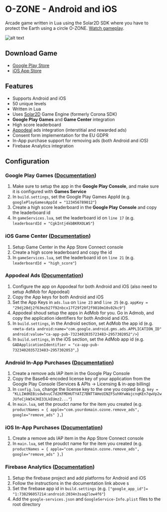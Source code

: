 # O-ZONE - Android and iOS
Arcade game written in Lua using the Solar2D SDK where you have to protect the Earth using a circle O-ZONE.
[Watch gameplay](https://www.youtube.com/watch?v=-4wgz_5KDyQ).

![alt text](https://lh3.googleusercontent.com/JshCB7l-kzxf1sslCcIVyJetM0Pw8gGfZsf_2kndTOOjR26Shi19FNJSQsSysHRXwA8=s80-rw "Logo")

## Download Game
- [Google Play Store](https://play.google.com/store/apps/details?id=com.robbieelias.ozone)
- [iOS App Store](https://apps.apple.com/app/id1477671851)

## Features
- Supports Android and iOS
- 50 unique levels
- Written in Lua
- Uses [Solar2D](https://solar2d.com/) Game Engine (formerly Corona SDK)
- **Google Play Games** and **Game Center** integration
- High score leaderboard
- [Appodeal](https://appodeal.com/) ads integration (interstitial and rewarded ads)
- Consent form implementation for the EU GDPR
- In-App purchase support for removing ads (both Android and iOS)
- Firebase Analytics integration

## Configuration

### Google Play Games ([Documentation](https://docs.coronalabs.com/plugin/gpgs/index.html))
1. Make sure to setup the app in the **Google Play Console**, and make sure it is configured with **Games Service**
2. In `build.settings`, set the Google Play Games AppId (e.g. `googlePlayGamesAppId = "123456789012"`)
3. Create a high score leaderboard in the **Google Play Console** and copy the leaderboard id
4. In `gameServices.lua`, set the leaderboard id on `line 17` (e.g. `leaderboardId = "CgkIntj4kbBKRXOLWS"`)

### iOS Game Center ([Documentation](https://docs.coronalabs.com/plugin/gameNetwork-apple/index.html))
1. Setup Game Center in the App Store Connect console
2. Create a high score leaderboard and copy the id
3. In `gameServices.lua`, set the leaderboard id on `line 21` (e.g. `leaderboardId = "high_score"`)

### Appodeal Ads ([Documentation](https://docs.coronalabs.com/plugin/appodeal/))
1. Configure the app on Appodeal for both Android and iOS (also need to setup AdMob for Appodeal)
2. Copy the App keys for both Android and iOS
3. Set the App Keys in `ads.lua` on `line 23` and `line 25` (e.g. `appKey = "29dj28dj2f63mzb27f92nbcx17f29f20f2f9810m10s02kc9"`)
4. Appodeal shoud setup the apps in AdMob for you. Go in Admob, and copy the application identifiers for both Android and iOS.
5. In `build.settings`, in the Android section, set AdMob the app id (e.g. `<meta-data android:name="com.google.android.gms.ads.APPLICATION_ID" android:value="ca-app-pub-7323402035723483~2957302052"/>`)
6. In `build.settings`, in the iOS section, set the AdMob app id (e.g. `GADApplicationIdentifier = "ca-app-pub-7323402035723483~2957302053",`)

### Android In-App Purchases ([Documentation](https://docs.coronalabs.com/plugin/google-iap-v3/index.html))
1. Create a remove ads IAP item in the Google Play Console
2. Copy the Base64-encoded license key of your application from the Google Play Console (Services & APIs -> Licensing & in-app billing)
3. In `config.lua`, change the license key to the one you copied (e.g. `key = "KLLIWdKEBisdwbvuC7d2KFMDHUTYATZ7BNTTAHeUINZFSuhNYwWajcnqKEn7qwVp2wJUfeCjkW34JKE33LkEUmz2..."`)
4. In `main.lua`, set the proudct name for the item you created (e.g. `productNames = { apple="com.yourdomain.ozone.remove_ads", google="remove_ads" },`)

### iOS In-App Purchases ([Documentation](https://docs.coronalabs.com/plugin/apple-iap/))
1. Create a remove ads IAP item in the App Store Connect console
2. In `main.lua`, set the proudct name for the item you created (e.g. `productNames = { apple="com.yourdomain.ozone.remove_ads", google="remove_ads" },`)

### Firebase Analytics ([Documentation](https://scotth.tech/plugin-firebaseAnalytics))
1. Setup the firebase project and add platforms for Android and iOS
2. Follow the instructions in the documentation link above s
3. Set the firebase app id in `build.settings` (e.g. `["google_app_id"]= "1:738296057214:android:2034n3saq2low4f6"`)
4. Add the `google-services.json` and `GoogleService-Info.plist` files to the root directory